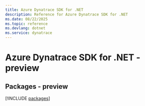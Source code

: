 ```yaml
---
title: Azure Dynatrace SDK for .NET
description: Reference for Azure Dynatrace SDK for .NET
ms.date: 08/22/2025
ms.topic: reference
ms.devlang: dotnet
ms.service: dynatrace
---
```

# Azure Dynatrace SDK for .NET - preview
## Packages - preview
[!INCLUDE [packages](dynatrace-index.md)]